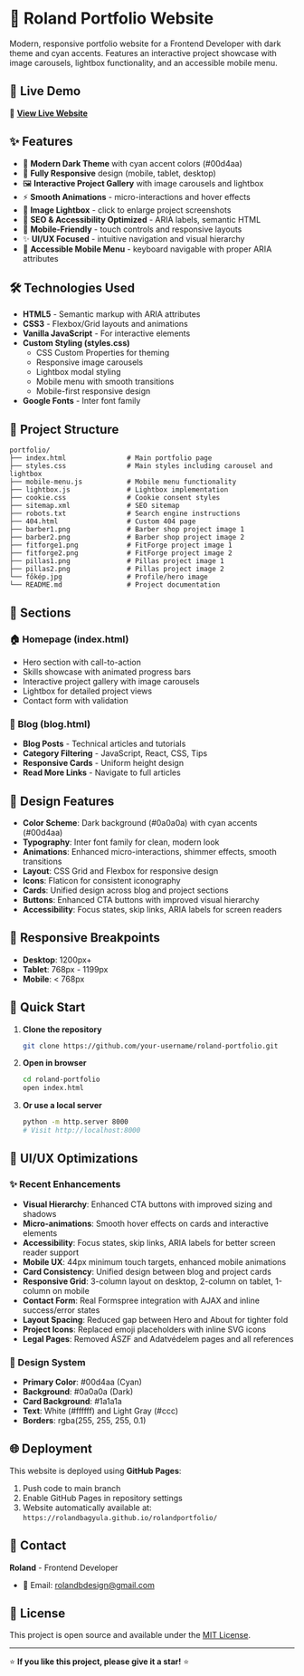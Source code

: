 # 🌟 Roland Portfolio Website

Modern, responsive portfolio website for a Frontend Developer with dark theme and cyan accents. Features an interactive project showcase with image carousels, lightbox functionality, and an accessible mobile menu.

## 🚀 Live Demo

🔗 **[View Live Website](https://rolandbagyula.github.io/rolandportfolio/)**

## ✨ Features

- 🎨 **Modern Dark Theme** with cyan accent colors (#00d4aa)
- 📱 **Fully Responsive** design (mobile, tablet, desktop)
- 🖼️ **Interactive Project Gallery** with image carousels and lightbox
- ⚡ **Smooth Animations** - micro-interactions and hover effects
- 🔄 **Image Lightbox** - click to enlarge project screenshots
- 🎯 **SEO & Accessibility Optimized** - ARIA labels, semantic HTML
- 📱 **Mobile-Friendly** - touch controls and responsive layouts
- ✨ **UI/UX Focused** - intuitive navigation and visual hierarchy
- 🚀 **Accessible Mobile Menu** - keyboard navigable with proper ARIA attributes

## 🛠️ Technologies Used

- **HTML5** - Semantic markup with ARIA attributes
- **CSS3** - Flexbox/Grid layouts and animations
- **Vanilla JavaScript** - For interactive elements
- **Custom Styling (styles.css)**
  - CSS Custom Properties for theming
  - Responsive image carousels
  - Lightbox modal styling
  - Mobile menu with smooth transitions
  - Mobile-first responsive design
- **Google Fonts** - Inter font family

## 📁 Project Structure

```
portfolio/
├── index.html               # Main portfolio page
├── styles.css               # Main styles including carousel and lightbox
├── mobile-menu.js           # Mobile menu functionality
├── lightbox.js              # Lightbox implementation
├── cookie.css               # Cookie consent styles
├── sitemap.xml              # SEO sitemap
├── robots.txt               # Search engine instructions
├── 404.html                 # Custom 404 page
├── barber1.png              # Barber shop project image 1
├── barber2.png              # Barber shop project image 2
├── fitforge1.png            # FitForge project image 1
├── fitforge2.png            # FitForge project image 2
├── pillas1.png              # Pillas project image 1
├── pillas2.png              # Pillas project image 2
└── főkép.jpg                # Profile/hero image
└── README.md                # Project documentation
```

## 🎯 Sections

### 🏠 Homepage (index.html)
- Hero section with call-to-action
- Skills showcase with animated progress bars
- Interactive project gallery with image carousels
- Lightbox for detailed project views
- Contact form with validation

### 📝 Blog (blog.html)
- **Blog Posts** - Technical articles and tutorials
- **Category Filtering** - JavaScript, React, CSS, Tips
- **Responsive Cards** - Uniform height design
- **Read More Links** - Navigate to full articles

## 🎨 Design Features

- **Color Scheme**: Dark background (#0a0a0a) with cyan accents (#00d4aa)
- **Typography**: Inter font family for clean, modern look
- **Animations**: Enhanced micro-interactions, shimmer effects, smooth transitions
- **Layout**: CSS Grid and Flexbox for responsive design
- **Icons**: Flaticon for consistent iconography
- **Cards**: Unified design across blog and project sections
- **Buttons**: Enhanced CTA buttons with improved visual hierarchy
- **Accessibility**: Focus states, skip links, ARIA labels for screen readers

## 📱 Responsive Breakpoints

- **Desktop**: 1200px+
- **Tablet**: 768px - 1199px
- **Mobile**: < 768px

## 🚀 Quick Start

1. **Clone the repository**
   ```bash
   git clone https://github.com/your-username/roland-portfolio.git
   ```

2. **Open in browser**
   ```bash
   cd roland-portfolio
   open index.html
   ```

3. **Or use a local server**
   ```bash
   python -m http.server 8000
   # Visit http://localhost:8000
   ```

## 🎯 UI/UX Optimizations

### ✨ Recent Enhancements
- **Visual Hierarchy**: Enhanced CTA buttons with improved sizing and shadows
- **Micro-animations**: Smooth hover effects on cards and interactive elements
- **Accessibility**: Focus states, skip links, ARIA labels for better screen reader support
- **Mobile UX**: 44px minimum touch targets, enhanced mobile animations
- **Card Consistency**: Unified design between blog and project cards
- **Responsive Grid**: 3-column layout on desktop, 2-column on tablet, 1-column on mobile
- **Contact Form**: Real Formspree integration with AJAX and inline success/error states
- **Layout Spacing**: Reduced gap between Hero and About for tighter fold
- **Project Icons**: Replaced emoji placeholders with inline SVG icons
- **Legal Pages**: Removed ÁSZF and Adatvédelem pages and all references

### 🎨 Design System
- **Primary Color**: #00d4aa (Cyan)
- **Background**: #0a0a0a (Dark)
- **Card Background**: #1a1a1a
- **Text**: White (#ffffff) and Light Gray (#ccc)
- **Borders**: rgba(255, 255, 255, 0.1)

## 🌐 Deployment

This website is deployed using **GitHub Pages**:

1. Push code to main branch
2. Enable GitHub Pages in repository settings
3. Website automatically available at: `https://rolandbagyula.github.io/rolandportfolio/`

## 📧 Contact

**Roland** - Frontend Developer
- 📧 Email: rolandbdesign@gmail.com

## 📄 License

This project is open source and available under the [MIT License](LICENSE).

---

⭐ **If you like this project, please give it a star!** ⭐
